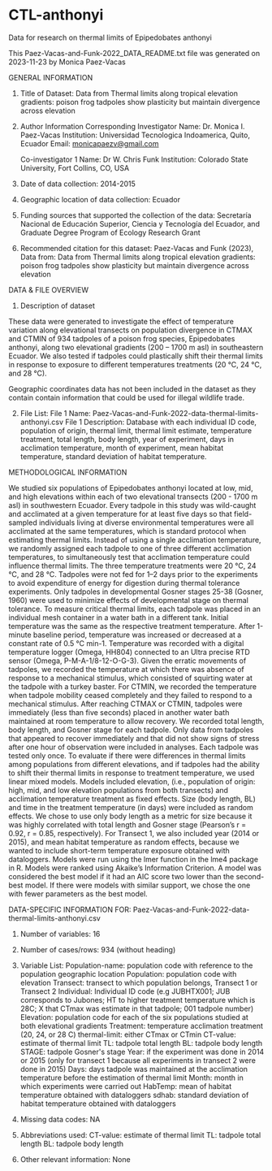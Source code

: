 # CTL-anthonyi
Data for research on thermal limits of Epipedobates anthonyi

This Paez-Vacas-and-Funk-2022_DATA_README.txt file was generated on 2023-11-23 by Monica Paez-Vacas

GENERAL INFORMATION

1. Title of Dataset: Data from Thermal limits along tropical elevation gradients: poison frog tadpoles show plasticity but maintain divergence across elevation

2. Author Information
	Corresponding Investigator 
		Name: Dr. Monica I. Paez-Vacas
		Institution: Universidad Tecnologica Indoamerica, Quito, Ecuador
		Email: monicapaezv@gmail.com

	Co-investigator 1
		Name: Dr W. Chris Funk
		Institution: Colorado State University, Fort Collins, CO, USA

3. Date of data collection: 2014-2015

4. Geographic location of data collection: Ecuador

5. Funding sources that supported the collection of the data: Secretaría Nacional de Educación Superior, Ciencia y Tecnología del Ecuador, and Graduate Degree Program of Ecology Research Grant

6. Recommended citation for this dataset: Paez-Vacas and Funk (2023), Data from: Data from Thermal limits along tropical elevation gradients: poison frog tadpoles show plasticity but maintain divergence across elevation

DATA & FILE OVERVIEW

1. Description of dataset

These data were generated to investigate the effect of temperature variation along elevational transects on population divergence in CTMAX and CTMIN of 934 tadpoles of a poison frog species, Epipedobates anthonyi, along two elevational gradients (200 – 1700 m asl) in southeastern Ecuador. We also tested if tadpoles could plastically shift their thermal limits in response to exposure to different temperatures treatments (20 °C, 24 °C, and 28 °C). 

Geographic coordinates data has not been included in the dataset as they contain contain information that could be used for illegal wildlife trade.

2. File List: 
	File 1 Name: Paez-Vacas-and-Funk-2022-data-thermal-limits-anthonyi.csv
	File 1 Description: Database with each individual ID code, population of origin, thermal limit, thermal limit estimate, temperature treatment, total length, body length, year of experiment, days in acclimation temperature, month of experiment, mean habitat temperature, standard deviation of habitat temperature.
	
METHODOLOGICAL INFORMATION

We studied six populations of Epipedobates anthonyi located at low, mid, and high elevations within each of two elevational transects (200 - 1700 m asl) in southwestern Ecuador. 
Every tadpole in this study was wild-caught and acclimated at a given temperature for at least five days so that field-sampled individuals living at diverse envi­ronmental temperatures were all acclimated at the same temperatures, which is standard protocol when estimating thermal limits. 
Instead of using a single acclimation temperature, we randomly assigned each tadpole to one of three different acclimation temperatures, to simultaneously test that acclimation temperature could influence thermal limits. 
The three temperature treatments were 20 °C, 24 °C, and 28 °C. Tadpoles were not fed for 1–2 days prior to the experiments to avoid expenditure of energy for digestion during thermal tolerance experiments. Only tadpoles in developmental Gosner stages 25-38 (Gosner, 1960) were used to minimize effects of developmental stage on thermal tolerance. To measure critical thermal limits, each tadpole was placed in an individual mesh container in a water bath in a different tank. Initial temperature was the same as the respective treatment temperature. After 1-minute baseline period, temperature was increased or decreased at a constant rate of 0.5 °C min-1. Temperature was recorded with a digital temperature logger (Omega, HH804) connected to an Ultra precise RTD sensor (Omega, P-M-A-1/8-12-O-G-3). Given the erratic movements of tadpoles, we recorded the temperature at which there was absence of response to a mechanical stimulus, which consisted of squirting water at the tadpole with a turkey baster. For CTMIN, we recorded the temperature when tadpole mobility ceased completely and they failed to respond to a mechanical stimulus. After reaching CTMAX or CTMIN, tadpoles were immediately (less than five seconds) placed in another water bath maintained at room temperature to allow recovery. We recorded total length, body length, and Gosner stage for each tadpole. Only data from tadpoles that appeared to recover immediately and that did not show signs of stress after one hour of observation were included in analyses. Each tadpole was tested only once. To evaluate if there were differences in thermal limits among populations from different elevations, and if tadpoles had the ability to shift their thermal limits in response to treatment temperature, we used linear mixed models. Models included elevation, (i.e., population of origin: high, mid, and low elevation populations from both transects) and acclimation temperature treatment as fixed effects. Size (body length, BL) and time in the treatment temperature (in days) were included as random effects. We chose to use only body length as a metric for size because it was highly correlated with total length and Gosner stage (Pearson’s r = 0.92, r = 0.85, respectively). For Transect 1, we also included year (2014 or 2015), and mean habitat temperature as random effects, because we wanted to include short-term temperature exposure obtained with dataloggers. Models were run using the lmer function in the lme4 package in R. Models were ranked using Akaike’s Information Criterion. A model was considered the best model if it had an AIC score two lower than the second-best model. If there were models with similar support, we chose the one with fewer parameters as the best model.

DATA-SPECIFIC INFORMATION FOR: Paez-Vacas-and-Funk-2022-data-thermal-limits-anthonyi.csv

1. Number of variables: 16

2. Number of cases/rows: 934 (without heading)

3. Variable List: 
	Population-name: population code with reference to the population geographic location
	Population: population code with elevation
	Transect: transect to which population belongs, Transect 1 or Transect 2
	Individual: Individual ID code (e.g JUBHTX001; JUB corresponds to Jubones; HT to higher treatment temperature which is 28C; X that CTmax was estimate in that tadpole; 001 tadpole number)
	Elevation: population code for each of the six populations studied at both elevational gradients
	Treatment: temperature acclimation treatment (20, 24, or 28 C)
	thermal-limit: either CTmax or CTmin
	CT-value: estimate of thermal limit
	TL: tadpole total length
	BL: tadpole body length
	STAGE: tadpole Gosner's stage
	Year: if the experiment was done in 2014 or 2015 (only for transect 1 because all experiments in transect 2 were done in 2015)
	Days: days tadpole was maintained at the acclimation temperature before the estimation of thermal limit
	Month: month in which experiments were carried out
	HabTemp: mean of habitat temperature obtained with dataloggers
	sdhab: standard deviation of habitat temperature obtained with dataloggers

4. Missing data codes: 
	NA

5. Abbreviations used: 
	CT-value: estimate of thermal limit
	TL: tadpole total length
	BL: tadpole body length

6. Other relevant information: 
	None
